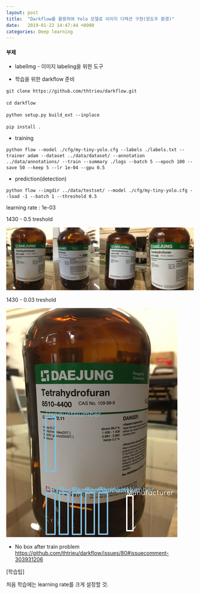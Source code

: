 ```yaml
---
layout: post
title:  "Darkflow를 활용하여 Yolo 모델로 이미지 디텍션 구현(윈도우 환경)"
date:   2019-01-22 14:47:44 +0900
categories: Deep learning
---
```


#### 부제


* labelImg - 이미지 labeling을 위한 도구

* 학습을 위한 darkflow 준비
```
git clone https://github.com/thtrieu/darkflow.git

cd darkflow

python setup.py build_ext --inplace

pip install .
```


* training
```
python flow --model ./cfg/my-tiny-yolo.cfg --labels ./labels.txt --trainer adam --dataset ../data/dataset/ --annotation ../data/annotations/ --train --summary ./logs --batch 5 --epoch 100 --save 50 --keep 5 --lr 1e-04 --gpu 0.5
```


* prediction(detection)
```
python flow --imgdir ../data/testset/ --model ./cfg/my-tiny-yolo.cfg --load -1 --batch 1 --threshold 0.5
```


learning rate : 1e-03 

1430 - 0.5 treshold

![Threshold_0.50](../images/how_to_use_darkflow/29.png)

1430 - 0.03 treshold

![Threshold_0.03](../images/how_to_use_darkflow/30.png)

* No box after train problem
https://github.com/thtrieu/darkflow/issues/80#issuecomment-303931206

[학습팁]

처음 학습에는 learning rate를 크게 설정할 것. 
